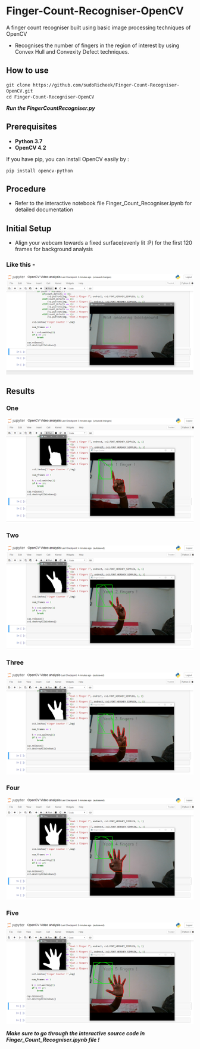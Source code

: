 # Finger-Count-Recogniser-OpenCV
 A finger count recogniser built using basic image processing techniques of OpenCV

* Recognises the number of fingers in the region of interest by using Convex Hull and Convexity Defect techniques.

## How to use
```    
git clone https://github.com/sudoRicheek/Finger-Count-Recogniser-OpenCV.git
cd Finger-Count-Recogniser-OpenCV
```
***Run the FingerCountRecogniser.py***
 
## Prerequisites

* **Python 3.7**
* **OpenCV 4.2**

If you have pip, you can install OpenCV easily by :
```
pip install opencv-python
```

## Procedure

* Refer to the interactive notebook file Finger_Count_Recogniser.ipynb for detailed documentation

## Initial Setup

* Align your webcam towards a fixed surface(evenly lit :P) for the first 120 frames for background analysis

### Like this -
![Background Analysis](https://github.com/sudoRicheek/Finger-Count-Recogniser-OpenCV/blob/master/TestImages/analyse.png)

## Results

### One
![One](https://github.com/sudoRicheek/Finger-Count-Recogniser-OpenCV/blob/master/TestImages/1.png)

### Two
![Two](https://github.com/sudoRicheek/Finger-Count-Recogniser-OpenCV/blob/master/TestImages/2.png)

### Three
![Three](https://github.com/sudoRicheek/Finger-Count-Recogniser-OpenCV/blob/master/TestImages/3.png)

### Four
![Four](https://github.com/sudoRicheek/Finger-Count-Recogniser-OpenCV/blob/master/TestImages/4.png)

### Five
![Five](https://github.com/sudoRicheek/Finger-Count-Recogniser-OpenCV/blob/master/TestImages/5.png)

***Make sure to go through the interactive source code in Finger_Count_Recogniser.ipynb file !***
